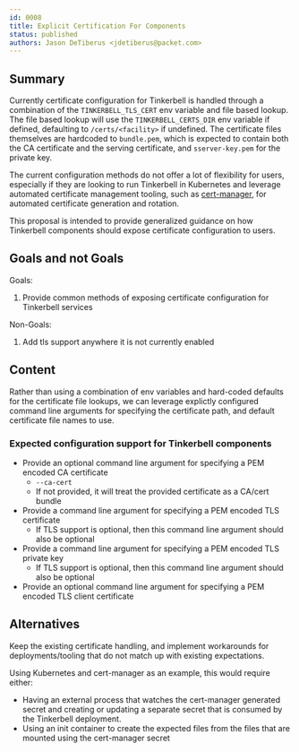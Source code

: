 ```yaml
---
id: 0008
title: Explicit Certification For Components
status: published
authors: Jason DeTiberus <jdetiberus@packet.com>
---
```


## Summary

Currently certificate configuration for Tinkerbell is handled through a
combination of the `TINKERBELL_TLS_CERT` env variable and file based lookup.
The file based lookup will use the `TINKERBELL_CERTS_DIR` env variable if
defined, defaulting to `/certs/<facility>` if undefined. The certificate files
themselves are hardcoded to `bundle.pem`, which is expected to contain both the
CA certificate and the serving certificate, and `sserver-key.pem` for the
private key.

The current configuration methods do not offer a lot of flexibility for users,
especially if they are looking to run Tinkerbell in Kubernetes and leverage
automated certificate management tooling, such as
[cert-manager](https://cert-manager.io/), for automated certificate generation
and rotation.

This proposal is intended to provide generalized guidance on how Tinkerbell
components should expose certificate configuration to users.

## Goals and not Goals

Goals:

1. Provide common methods of exposing certificate configuration for Tinkerbell
services

Non-Goals:

1. Add tls support anywhere it is not currently enabled

## Content

Rather than using a combination of env variables and hard-coded defaults for
the certificate file lookups, we can leverage explictly configured command line
arguments for specifying the certificate path, and default certificate file
names to use.

### Expected configuration support for Tinkerbell components

- Provide an optional command line argument for specifying a PEM encoded CA certificate
  - `--ca-cert`
  - If not provided, it will treat the provided certificate as a CA/cert bundle
- Provide a command line argument for specifying a PEM encoded TLS certificate
  - If TLS support is optional, then this command line argument should also be optional
- Provide a command line argument for specifying a PEM encoded TLS private key
  - If TLS support is optional, then this command line argument should also be optional
- Provide an optional command line argument for specifying a PEM encoded TLS client certificate

## Alternatives

Keep the existing certificate handling, and implement workarounds for
deployments/tooling that do not match up with existing expectations.

Using Kubernetes and cert-manager as an example, this would require either:

- Having an external process that watches the cert-manager generated secret and
creating or updating a separate secret that is consumed by the Tinkerbell
deployment.
- Using an init container to create the expected files from the files that
are mounted using the cert-manager secret
